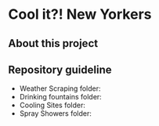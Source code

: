 # Cool it?! New Yorkers



## About this project



## Repository guideline

- Weather Scraping folder: 
- Drinking fountains folder: 
- Cooling Sites folder: 
- Spray Showers folder: 
